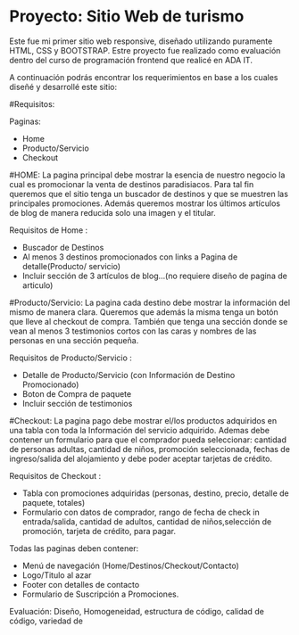 # Proyecto: Sitio Web de turismo

Este fue mi primer sitio web responsive, diseñado utilizando puramente HTML, CSS y BOOTSTRAP.
Estre proyecto fue realizado como evaluación dentro del curso de programación frontend que realicé en ADA IT.

A continuación podrás encontrar los requerimientos en base a los cuales diseñé y desarrollé este sitio:


#Requisitos:

Paginas:
- Home
- Producto/Servicio
- Checkout


#HOME: La pagina principal debe mostrar la esencia de nuestro negocio la cual es
promocionar la venta de destinos paradisiacos.
Para tal fin queremos que el sitio tenga un buscador de destinos y que se
muestren las principales promociones.
Además queremos mostrar los últimos artículos de blog de manera reducida solo
una imagen y el titular.

Requisitos de Home :
- Buscador de Destinos
- Al menos 3 destinos promocionados con links a Pagina de detalle(Producto/
servicio)
- Incluir sección de 3 artículos de blog…(no requiere diseño de pagina de articulo)

#Producto/Servicio: 
La pagina cada destino debe mostrar la información del
mismo de manera clara. Queremos que además la misma tenga un botón que
lleve al checkout de compra. También que tenga una sección donde se vean al
menos 3 testimonios cortos con las caras y nombres de las personas en una
sección pequeña.

Requisitos de Producto/Servicio :
- Detalle de Producto/Servicio (con Información de Destino Promocionado)
- Boton de Compra de paquete
- Incluir sección de testimonios

#Checkout: La pagina pago debe mostrar el/los productos adquiridos en una tabla
con toda la Información del servicio adquirido. Ademas debe contener un
formulario para que el comprador pueda seleccionar: cantidad de personas
adultas, cantidad de niños, promoción seleccionada, fechas de ingreso/salida del
alojamiento y debe poder aceptar tarjetas de crédito.

Requisitos de Checkout :
- Tabla con promociones adquiridas (personas, destino, precio, detalle de
paquete, totales)
- Formulario con datos de comprador, rango de fecha de check in entrada/salida,
cantidad de adultos, cantidad de niños,selección de promoción, tarjeta de
crédito, para pagar.

Todas las paginas deben contener:
- Menú de navegación (Home/Destinos/Checkout/Contacto)
- Logo/Titulo al azar
- Footer con detalles de contacto
- Formulario de Suscripción a Promociones.

Evaluación:
Diseño, Homogeneidad, estructura de código, calidad de código, variedad de
